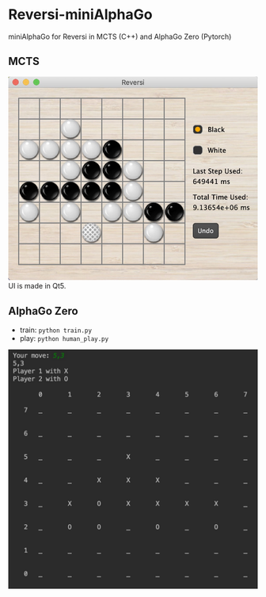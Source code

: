 # Reversi-miniAlphaGo
miniAlphaGo for Reversi in MCTS (C++) and  AlphaGo Zero (Pytorch)

## MCTS
![](./pics/reversi.png)
UI is made in Qt5.
  
## AlphaGo Zero
- train: `python train.py`
- play: `python human_play.py`

![](./pics/zero.png)
